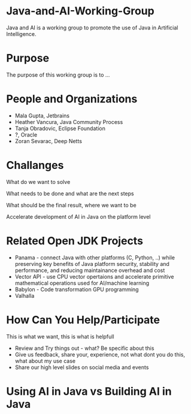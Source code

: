 # Java-and-AI-Working-Group
Java and AI is a working group to promote the use of Java in Artificial Intelligence.

# Purpose

The purpose of this working group is to ...

# People and Organizations

* Mala Gupta, Jetbrains
* Heather Vancura, Java Community Process
* Tanja Obradovic, Eclipse Foundation
* ?, Oracle
* Zoran Sevarac, Deep Netts

# Challanges

What do we want to solve

What needs to be done and what are the next steps

What should be the final result, where we want to be

Accelerate development of AI in Java on the platform level

# Related Open JDK Projects
* Panama - connect Java with other platforms (C, Python, ..) while preserving key benefits of Java platform security, stability and performance, and reducing maintainance overhead and cost
* Vector API - use CPU vector opertaions and accelerate primitive mathematical operations used for AI/machine learning
* Babylon - Code transformation GPU programming
* Valhalla

# How Can You Help/Participate

This is what we want, this is what is helpfull

* Review and Try things out - what? Be specific about this
* Give us feedback, share your, experience, not what dont you do this, what about my use case
* Share our high level slides on social media and events

# Using AI in Java vs Building AI in Java


